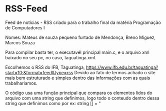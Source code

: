 # RSS-Feed
Feed de notícias - RSS criado para o trabalho final da matéria Programação de Computadores I

Nomes: Mateus de souza pequeno furtado de Mendonça, Breno Miguez, Marcos Souza

Para compilar basta ter, o executavél principal main.c, e o arquivo xml baixado no seu pc, no caso, 
taguatinga.xml.

Escolhemos o RSS do IFB, Taguatinga, https://www.ifb.edu.br/taguatinga?start=10;&format=feed&type=rss
Devido ao fato de termos achado o site mais bem estruturado e simples dentro das informações com as quais 
trabalhariamos.

O código usa uma função principal que compara os elementos lidos do arquivo com uma string que 
definimos, logo todo o conteudo dentro dessa string que definimos como por ex: string [] = "<title>" vai ser usado 
quando formos montar o HTML, depois disso criamos diversas condições para impressão, com o objetivo de montar  HTML
de acordo com as especificações.
